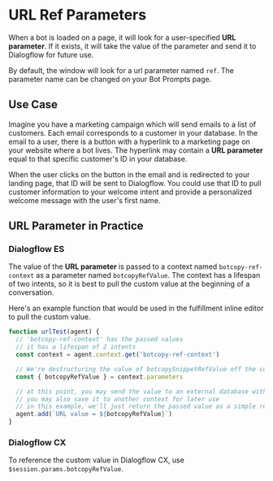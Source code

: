 # URL Ref Parameters
When a bot is loaded on a page, it will look for a user-specified **URL parameter**. If it exists, it will take the value of the parameter and send it to Dialogflow for future use.

By default, the window will look for a url parameter named `ref`. The parameter name can be changed on your Bot Prompts page.

## Use Case
Imagine you have a marketing campaign which will send emails to a list of customers. Each email corresponds to a customer in your database. In the email to a user, there is a button with a hyperlink to a marketing page on your website where a bot lives. The hyperlink may contain a **URL parameter** equal to that specific customer's ID in your database.

When the user clicks on the button in the email and is redirected to your landing page, that ID will be sent to Dialogflow. You could use that ID to pull customer information to your welcome intent and provide a personalized welcome message with the user's first name.

## URL Parameter in Practice
### Dialogflow ES

The value of the **URL parameter** is passed to a context named `botcopy-ref-context` as a parameter named `botcopyRefValue`. The context has a lifespan of two intents, so it is best to pull the custom value at the beginning of a conversation.

Here's an example function that would be used in the fulfillment inline editor to pull the custom value.

```js
function urlTest(agent) {
  // 'botcopy-ref-context' has the passed values
  // it has a lifespan of 2 intents
  const context = agent.context.get('botcopy-ref-context')

  // We're destructuring the value of botcopySnippetRefValue off the context's parameters
  const { botcopyRefValue } = context.parameters

  // at this point, you may send the value to an external database with an HTTP call
  // you may also save it to another context for later use
  // in this example, we'll just return the passed value as a simple response in the chat
  agent.add(`URL value = ${botcopyRefValue}`)
}
```

### Dialogflow CX
To reference the custom value in Dialogflow CX, use `$session.params.botcopyRefValue`.
